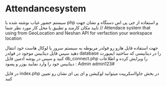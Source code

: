 # Attendancesystem
سیستم حضور غیاب نوشته شده با php
و استفاده از جی پی اس دستگاه و نشان جهت تایید مکان کارمند و تطبیق با محل کار مورد نظر شما
// Attendace system that using from GeoLocation and Neshan API for verfaction your workspace location


جهت استفاده فایل هارو رو فولدر مربوطه به سیستم سرور یا لوکال هاست خود انتقال دهید
سپس فایل دیتابیس موجود در فولدر 
database 
را در دیتابیسی که ساختید ایمپورت کنید
و سپس در پوشه ادمین
فایل  db_connect.php
را ویرایش کرده و اطلاعات دیتابیس خود را وارد نمایید
یوزر و پسود :
Admin	admin123#

در فایل index.php
در بخش جاوااسکریپت میتوانید لوکیشن و ای پی ای نشان رو تعیین کنید
